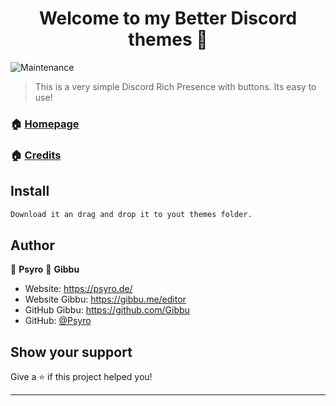 <h1 align="center">Welcome to my Better Discord themes 👋</h1>
<p>
  </a>
  </a>
    <img alt="Maintenance" src="https://img.shields.io/badge/Maintained%3F-yes-green.svg" />
  </a>
  <a href="#" target="_blank">
  </a>
</p>

> This is a very simple Discord Rich Presence with buttons. Its easy to use!

### 🏠 [Homepage](https://psyro.de/)

### 🏠 [Credits](https://gibbu.me/editor/)

## Install

```sh
Download it an drag and drop it to yout themes folder.
```

## Author

👤 **Psyro**
👤 **Gibbu**

* Website: https://psyro.de/
* Website Gibbu: https://gibbu.me/editor
* GitHub Gibbu: https://github.com/Gibbu
* GitHub: [@Psyro](https://github.com/psyro770)

## Show your support

Give a ⭐️ if this project helped you!

***
